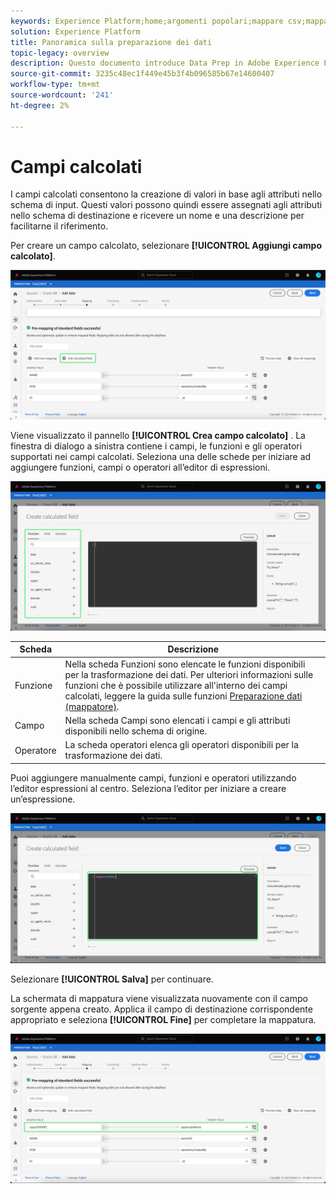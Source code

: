```yaml
---
keywords: Experience Platform;home;argomenti popolari;mappare csv;mappare file csv;mappare file csv su xdm;mappare csv su xdm;guida interfaccia utente;mappatura;mappatura;preparazione dati;preparazione dati;preparazione dei dati;
solution: Experience Platform
title: Panoramica sulla preparazione dei dati
topic-legacy: overview
description: Questo documento introduce Data Prep in Adobe Experience Platform.
source-git-commit: 3235c48ec1f449e45b3f4b096585b67e14600407
workflow-type: tm+mt
source-wordcount: '241'
ht-degree: 2%

---
```



# Campi calcolati

I campi calcolati consentono la creazione di valori in base agli attributi nello schema di input. Questi valori possono quindi essere assegnati agli attributi nello schema di destinazione e ricevere un nome e una descrizione per facilitarne il riferimento.

Per creare un campo calcolato, selezionare **[!UICONTROL Aggiungi campo calcolato]**.

![](./images/calculated-fields/add-calculated-field.png)

Viene visualizzato il pannello **[!UICONTROL Crea campo calcolato]** . La finestra di dialogo a sinistra contiene i campi, le funzioni e gli operatori supportati nei campi calcolati. Seleziona una delle schede per iniziare ad aggiungere funzioni, campi o operatori all’editor di espressioni.

![](./images/calculated-fields/create-calculated-field.png)

| Scheda | Descrizione |
| --- | ----------- |
| Funzione | Nella scheda Funzioni sono elencate le funzioni disponibili per la trasformazione dei dati. Per ulteriori informazioni sulle funzioni che è possibile utilizzare all&#39;interno dei campi calcolati, leggere la guida sulle funzioni [Preparazione dati (mappatore)](./functions.md). |
| Campo | Nella scheda Campi sono elencati i campi e gli attributi disponibili nello schema di origine. |
| Operatore | La scheda operatori elenca gli operatori disponibili per la trasformazione dei dati. |

Puoi aggiungere manualmente campi, funzioni e operatori utilizzando l’editor espressioni al centro. Seleziona l’editor per iniziare a creare un’espressione.

![](./images/calculated-fields/write-calculated-field.png)

Selezionare **[!UICONTROL Salva]** per continuare.

La schermata di mappatura viene visualizzata nuovamente con il campo sorgente appena creato. Applica il campo di destinazione corrispondente appropriato e seleziona **[!UICONTROL Fine]** per completare la mappatura.

![](./images/calculated-fields/new-calculated-field.png)